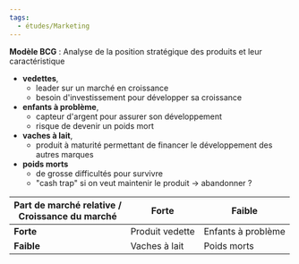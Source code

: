 ```yaml
---
tags:
  - études/Marketing
---
```

**Modèle BCG** : Analyse de la position stratégique des produits et leur caractéristique
- **vedettes**,
	- leader sur un marché en croissance
	- besoin d'investissement pour développer sa croissance
- **enfants à problème**, 
	- capteur d'argent pour assurer son développement
	- risque de devenir un poids mort
- **vaches à lait**, 
	- produit à maturité permettant de financer le développement des autres marques
- **poids morts**
	- de grosse difficultés pour survivre
	- "cash trap" si on veut maintenir le produit -> abandonner ?



| Part de marché relative / <br>Croissance du marché | Forte           | Faible             |
| -------------------------------------------------- | --------------- | ------------------ |
| **Forte**                                          | Produit vedette | Enfants à problème |
| **Faible**                                         | Vaches à lait   | Poids morts        |
